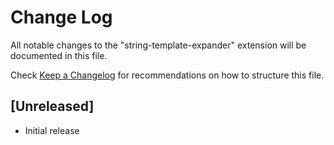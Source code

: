 # Change Log
All notable changes to the "string-template-expander" extension will be documented in this file.

Check [Keep a Changelog](http://keepachangelog.com/) for recommendations on how to structure this file.

## [Unreleased]
- Initial release